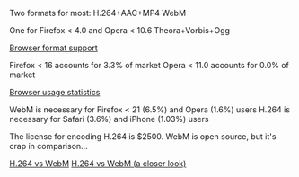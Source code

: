 Two formats for most:
H.264+AAC+MP4
WebM

One for Firefox < 4.0 and Opera < 10.6
Theora+Vorbis+Ogg

[Browser format support](http://diveintohtml5.info/video.html#what-works)

Firefox < 16 accounts for 3.3% of market
Opera < 11.0 accounts for 0.0% of market

[Browser usage statistics](http://www.w3schools.com/browsers/browsers_stats.asp)

WebM is necessary for Firefox < 21 (6.5%) and Opera (1.6%) users
H.264 is necessary for Safari (3.6%) and iPhone (1.03%) users

The license for encoding H.264 is $2500.
WebM is open source, but it's crap in comparison...

[H.264 vs WebM](http://www.streamingmedia.com/Articles/ReadArticle.aspx?ArticleID=69351&PageNum=1)
[H.264 vs WebM (a closer look)](http://www.streamingmedia.com/Articles/Editorial/Featured-Articles/WebM-vs.-H.264-A-Closer-Look-68594.aspx)

